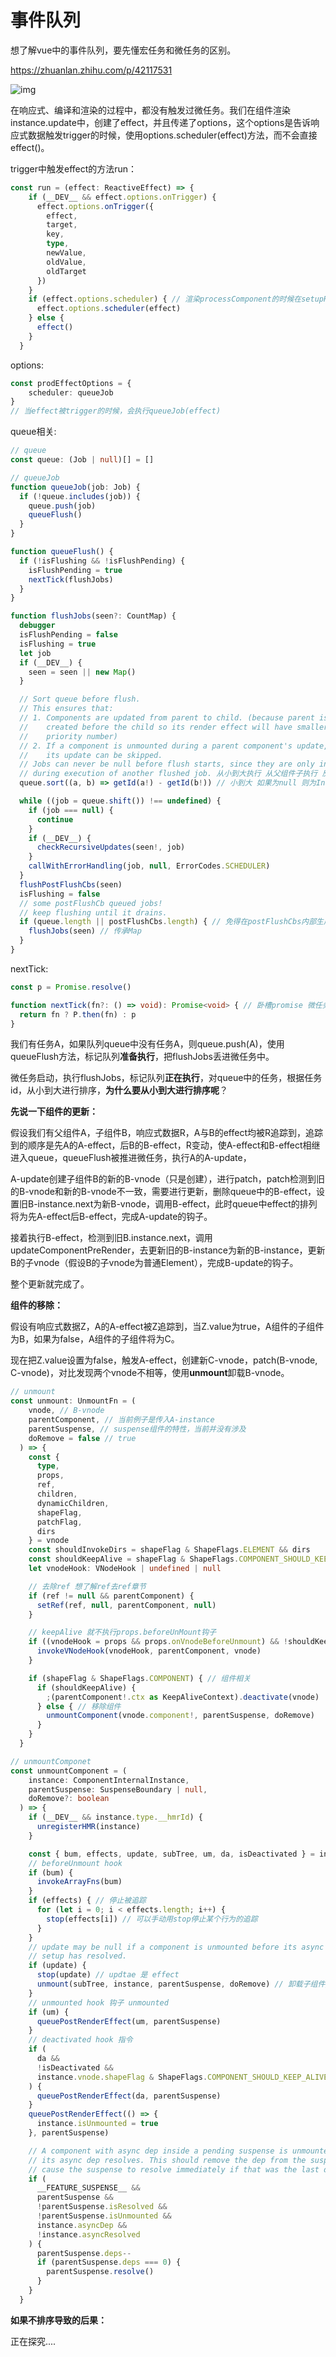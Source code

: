 # 事件队列

想了解vue中的事件队列，要先懂宏任务和微任务的区别。

https://zhuanlan.zhihu.com/p/42117531

![img](https://res.psy-1.com/FjsgeXcW5SEB3IN17igfLqDeqgZA)



在响应式、编译和渲染的过程中，都没有触发过微任务。我们在组件渲染instance.update中，创建了effect，并且传递了options，这个options是告诉响应式数据触发trigger的时候，使用options.scheduler(effect)方法，而不会直接effect()。



trigger中触发effect的方法run：

```typescript
const run = (effect: ReactiveEffect) => {
    if (__DEV__ && effect.options.onTrigger) {
      effect.options.onTrigger({
        effect,
        target,
        key,
        type,
        newValue,
        oldValue,
        oldTarget
      })
    }
    if (effect.options.scheduler) { // 渲染processComponent的时候在setupRenderEffect方法中，instance.update = effect(()=>{}, prodEffectOptions)
      effect.options.scheduler(effect)
    } else {
      effect()
    }
  }
```



options:

```typescript
const prodEffectOptions = {
    scheduler: queueJob
}
// 当effect被trigger的时候，会执行queueJob(effect)
```



queue相关:

```typescript
// queue
const queue: (Job | null)[] = []

// queueJob
function queueJob(job: Job) {
  if (!queue.includes(job)) {
    queue.push(job)
    queueFlush()
  }
}

function queueFlush() {
  if (!isFlushing && !isFlushPending) {
    isFlushPending = true
    nextTick(flushJobs)
  }
}

function flushJobs(seen?: CountMap) {
  debugger
  isFlushPending = false
  isFlushing = true
  let job
  if (__DEV__) {
    seen = seen || new Map()
  }

  // Sort queue before flush.
  // This ensures that:
  // 1. Components are updated from parent to child. (because parent is always
  //    created before the child so its render effect will have smaller
  //    priority number)
  // 2. If a component is unmounted during a parent component's update,
  //    its update can be skipped.
  // Jobs can never be null before flush starts, since they are only invalidated
  // during execution of another flushed job. 从小到大执行 从父组件子执行 反正当前Effect只影响当前的 问题不大吧 props也不是
  queue.sort((a, b) => getId(a!) - getId(b!)) // 小到大 如果为null 则为Infinate effect的id 从小到大执行 因为effect 嵌套 是大到小被track收集的 BFS就是如此

  while ((job = queue.shift()) !== undefined) {
    if (job === null) {
      continue
    }
    if (__DEV__) {
      checkRecursiveUpdates(seen!, job)
    }
    callWithErrorHandling(job, null, ErrorCodes.SCHEDULER)
  }
  flushPostFlushCbs(seen)
  isFlushing = false
  // some postFlushCb queued jobs!
  // keep flushing until it drains.
  if (queue.length || postFlushCbs.length) { // 免得在postFlushCbs内部生成 所以再次flushJobs 但是seen会保留
    flushJobs(seen) // 传承Map
  }
}

```



nextTick:

```typescript
const p = Promise.resolve()

function nextTick(fn?: () => void): Promise<void> { // 卧槽promise 微任务... 服了 就这么简单
  return fn ? P.then(fn) : p
}
```



我们有任务A，如果队列queue中没有任务A，则queue.push(A)，使用queueFlush方法，标记队列**准备执行**，把flushJobs丢进微任务中。

微任务启动，执行flushJobs，标记队列**正在执行**，对queue中的任务，根据任务id，从小到大进行排序，**为什么要从小到大进行排序呢**？



**先说一下组件的更新：**

假设我们有父组件A，子组件B，响应式数据R，A与B的effect均被R追踪到，追踪到的顺序是先A的A-effect，后B的B-effect，R变动，使A-effect和B-effect相继进入queue，queueFlush被推进微任务，执行A的A-update，

A-update创建子组件B的新的B-vnode（只是创建），进行patch，patch检测到旧的B-vnode和新的B-vnode不一致，需要进行更新，删除queue中的B-effect，设置旧B-instance.next为新B-vnode，调用B-effect，此时queue中effect的排列将为先A-effect后B-effect，完成A-update的钩子。

接着执行B-effect，检测到旧B.instance.next，调用updateComponentPreRender，去更新旧的B-instance为新的B-instance，更新B的子vnode（假设B的子vnode为普通Element），完成B-update的钩子。

整个更新就完成了。



**组件的移除：**

假设有响应式数据Z，A的A-effect被Z追踪到，当Z.value为true，A组件的子组件为B，如果为false，A组件的子组件将为C。

现在把Z.value设置为false，触发A-effect，创建新C-vnode，patch(B-vnode, C-vnode)，对比发现两个vnode不相等，使用**unmount**卸载B-vnode。

```typescript
// unmount
const unmount: UnmountFn = (
    vnode, // B-vnode
    parentComponent, // 当前例子是传入A-instance
    parentSuspense, // suspense组件的特性，当前并没有涉及
    doRemove = false // true
  ) => {
    const {
      type,
      props,
      ref,
      children,
      dynamicChildren,
      shapeFlag,
      patchFlag,
      dirs
    } = vnode
    const shouldInvokeDirs = shapeFlag & ShapeFlags.ELEMENT && dirs
    const shouldKeepAlive = shapeFlag & ShapeFlags.COMPONENT_SHOULD_KEEP_ALIVE
    let vnodeHook: VNodeHook | undefined | null

    // 去除ref 想了解ref去ref章节
    if (ref != null && parentComponent) {
      setRef(ref, null, parentComponent, null)
    }

    // keepAlive 就不执行props.beforeUnMount钩子
    if ((vnodeHook = props && props.onVnodeBeforeUnmount) && !shouldKeepAlive) {
      invokeVNodeHook(vnodeHook, parentComponent, vnode)
    }

    if (shapeFlag & ShapeFlags.COMPONENT) { // 组件相关
      if (shouldKeepAlive) {
        ;(parentComponent!.ctx as KeepAliveContext).deactivate(vnode)
      } else { // 移除组件
        unmountComponent(vnode.component!, parentSuspense, doRemove)
      }
    }
  }

// unmountComponet
const unmountComponent = (
    instance: ComponentInternalInstance,
    parentSuspense: SuspenseBoundary | null,
    doRemove?: boolean
  ) => {
    if (__DEV__ && instance.type.__hmrId) {
      unregisterHMR(instance)
    }

    const { bum, effects, update, subTree, um, da, isDeactivated } = instance
    // beforeUnmount hook
    if (bum) {
      invokeArrayFns(bum)
    }
    if (effects) { // 停止被追踪
      for (let i = 0; i < effects.length; i++) {
        stop(effects[i]) // 可以手动用stop停止某个行为的追踪
      }
    }
    // update may be null if a component is unmounted before its async
    // setup has resolved.
    if (update) {
      stop(update) // updtae 是 effect
      unmount(subTree, instance, parentSuspense, doRemove) // 卸载子组件/其他
    }
    // unmounted hook 钩子 unmounted
    if (um) {
      queuePostRenderEffect(um, parentSuspense)
    }
    // deactivated hook 指令
    if (
      da &&
      !isDeactivated &&
      instance.vnode.shapeFlag & ShapeFlags.COMPONENT_SHOULD_KEEP_ALIVE
    ) {
      queuePostRenderEffect(da, parentSuspense)
    }
    queuePostRenderEffect(() => {
      instance.isUnmounted = true
    }, parentSuspense)

    // A component with async dep inside a pending suspense is unmounted before
    // its async dep resolves. This should remove the dep from the suspense, and
    // cause the suspense to resolve immediately if that was the last dep.
    if (
      __FEATURE_SUSPENSE__ &&
      parentSuspense &&
      !parentSuspense.isResolved &&
      !parentSuspense.isUnmounted &&
      instance.asyncDep &&
      !instance.asyncResolved
    ) {
      parentSuspense.deps--
      if (parentSuspense.deps === 0) {
        parentSuspense.resolve()
      }
    }
  }
```



**如果不排序导致的后果：**

正在探究....



